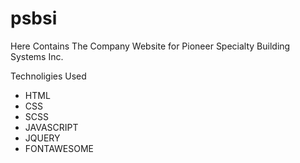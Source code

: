 # psbsi
Here Contains The Company Website for Pioneer Specialty Building Systems Inc.

Technoligies Used
  - HTML
  - CSS
  - SCSS
  - JAVASCRIPT
  - JQUERY
  - FONTAWESOME
